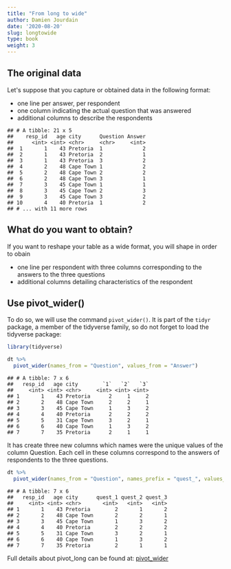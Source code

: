 ```yaml
---
title: "From long to wide" 
author: Damien Jourdain
date: '2020-08-20'
slug: longtowide
type: book
weight: 3
---
```




## The original data

Let's suppose that you capture or obtained data in the following format:

+ one line per answer, per respondent
+ one column indicating the actual question that was answered
+ additional columns to describe the respondents



```
## # A tibble: 21 x 5
##    resp_id   age city      Question Answer
##      <int> <int> <chr>     <chr>     <int>
##  1       1    43 Pretoria  1             2
##  2       1    43 Pretoria  2             1
##  3       1    43 Pretoria  3             2
##  4       2    48 Cape Town 1             2
##  5       2    48 Cape Town 2             2
##  6       2    48 Cape Town 3             1
##  7       3    45 Cape Town 1             1
##  8       3    45 Cape Town 2             3
##  9       3    45 Cape Town 3             2
## 10       4    40 Pretoria  1             2
## # ... with 11 more rows
```

## What do you want to obtain?

If you want to reshape your table as a wide format, you will shape in order to obain

+ one line per respondent with three columns corresponding to the answers to the three questions
+ additional columns detailing characteristics of the respondent



## Use pivot_wider()

To do so, we will use the command `pivot_wider()`. It is part of the `tidyr` package, a member of the tidyverse family, so do not forget to load the tidyverse package:


```r
library(tidyverse)
```


```r
dt %>%
  pivot_wider(names_from = "Question", values_from = "Answer")
```

```
## # A tibble: 7 x 6
##   resp_id   age city        `1`   `2`   `3`
##     <int> <int> <chr>     <int> <int> <int>
## 1       1    43 Pretoria      2     1     2
## 2       2    48 Cape Town     2     2     1
## 3       3    45 Cape Town     1     3     2
## 4       4    40 Pretoria      2     2     2
## 5       5    31 Cape Town     3     2     1
## 6       6    40 Cape Town     1     3     2
## 7       7    35 Pretoria      2     1     1
```

It has create three new columns which names were the unique values of the column Question. Each cell in these columns correspond to the answers of respondents to the three questions. 


```r
dt %>%
  pivot_wider(names_from = "Question", names_prefix = "quest_", values_from = "Answer")
```

```
## # A tibble: 7 x 6
##   resp_id   age city      quest_1 quest_2 quest_3
##     <int> <int> <chr>       <int>   <int>   <int>
## 1       1    43 Pretoria        2       1       2
## 2       2    48 Cape Town       2       2       1
## 3       3    45 Cape Town       1       3       2
## 4       4    40 Pretoria        2       2       2
## 5       5    31 Cape Town       3       2       1
## 6       6    40 Cape Town       1       3       2
## 7       7    35 Pretoria        2       1       1
```

Full details about pivot_long can be found at: <a href="https://tidyr.tidyverse.org/reference/pivot_wider.html" target="_blank">pivot_wider</a>
